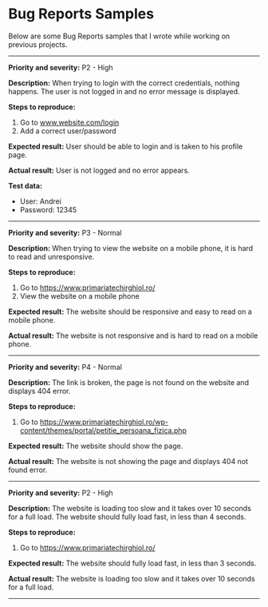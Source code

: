 # Bug Reports Samples
Below are some Bug Reports samples that I wrote while working on previous projects.

----------------

**Priority and severity:**
P2 - High

**Description:**
When trying to login with the correct credentials, nothing happens. The user is not logged in and no error message is displayed.

**Steps to reproduce:**
1. Go to www.website.com/login
2. Add a correct user/password

**Expected result:**
User should be able to login and is taken to his profile page.

**Actual result:**
User is not logged and no error appears.

**Test data:**
- User: Andrei
- Password: 12345

----------------

**Priority and severity:**
P3 - Normal

**Description:**
When trying to view the website on a mobile phone, it is hard to read and unresponsive.

**Steps to reproduce:**
1. Go to https://www.primariatechirghiol.ro/ 
2. View the website on a mobile phone

**Expected result:**
The website should be responsive and easy to read on a mobile phone.

**Actual result:**
The website is not responsive and is hard to read on a mobile phone.

----------------

**Priority and severity:**
P4 - Normal

**Description:**
The link is broken, the page is not found on the website and displays 404 error.

**Steps to reproduce:**
1. Go to https://www.primariatechirghiol.ro/wp-content/themes/portal/petitie_persoana_fizica.php

**Expected result:**
The website should show the page.

**Actual result:**
The website is not showing the page and displays 404 not found error.

----------------

**Priority and severity:**
P2 - High

**Description:**
The website is loading too slow and it takes over 10 seconds for a full load. The website should fully load fast, in less than 4 seconds.

**Steps to reproduce:**
1. Go to https://www.primariatechirghiol.ro/ 

**Expected result:**
The website should fully load fast, in less than 3 seconds.

**Actual result:**
The website is loading too slow and it takes over 10 seconds for a full load.

----------------
